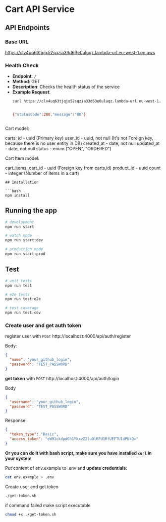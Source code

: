 # Cart API Service

## API Endpoints

### Base URL

https://clv4uq63tjqjx52sqzia33d63e0uluqz.lambda-url.eu-west-1.on.aws


### Health Check
- **Endpoint**: `/`
- **Method**: GET
- **Description**: Checks the health status of the service
- **Example Request**:
  ```bash
  curl https://clv4uq63tjqjx52sqzia33d63e0uluqz.lambda-url.eu-west-1.on.aws/


  {"statusCode":200,"message":"OK"}
```
```
Cart model:

carts:
id - uuid (Primary key)
user_id - uuid, not null (It's not Foreign key, because there is no user entity in DB)
created_at - date, not null
updated_at - date, not null
status - enum ("OPEN", "ORDERED")

Cart Item model:

cart_items:
cart_id - uuid (Foreign key from carts.id)
product_id - uuid
count - integer (Number of items in a cart)
```
## Installation

```bash
npm install
```



## Running the app

```bash
# development
npm run start

# watch mode
npm run start:dev

# production mode
npm run start:prod
```


## Test

```bash
# unit tests
npm run test

# e2e tests
npm run test:e2e

# test coverage
npm run test:cov
```

### Create user and get auth token

register user with `POST` http://localhost:4000/api/auth/register

Body:
```json
{
  "name": "your_github_login",
  "password": "TEST_PASSWORD"
}
```

**get token** with `POST` http://localhost:4000/api/auth/login

Body
```json
{
  "username": "your_github_login",
  "password": "TEST_PASSWORD"
}
```
Response
```json
{
  "token_type": "Basic",
  "access_token": "eW91ckdpdGh1YkxvZ2luOlRFU1RfUEFTU1dPUkQ="
}

```

**Or you can do it with bash script, make sure you have installed `curl` in your system**

Put content of env.example to .env and **update credentials**:
```bash
cat env.example > .env
```

Create user and get token
```bash
./get-token.sh
```
if command failed make script executable
```bash
chmod +x ./get-token.sh
```

